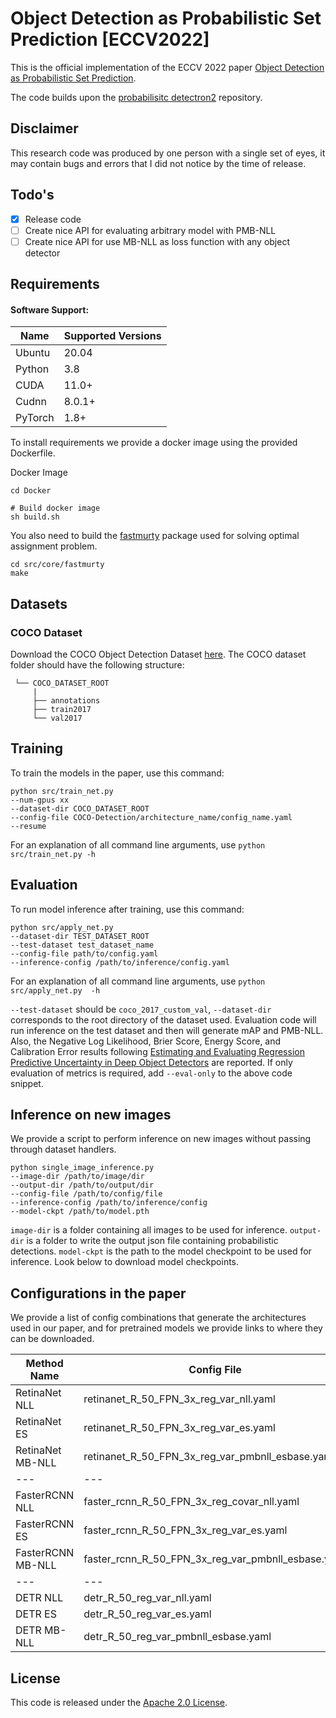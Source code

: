 # Object Detection as Probabilistic Set Prediction [ECCV2022]
This is the official implementation of the ECCV 2022 paper [Object Detection as Probabilistic Set Prediction](https://arxiv.org/abs/2203.07980).

The code builds upon the [probabilisitc detectron2](https://github.com/asharakeh/probdet) repository. 

## Disclaimer
This research code was produced by one person with a single set of eyes, it may contain bugs and errors that I did not notice by the time of release.


## Todo's
- [X] Release code
- [ ] Create nice API for evaluating arbitrary model with PMB-NLL
- [ ] Create nice API for use MB-NLL as loss function with any object detector

## Requirements
#### Software Support:
Name | Supported Versions
--- | --- |
Ubuntu |20.04
Python |3.8
CUDA |11.0+
Cudnn |8.0.1+
PyTorch |1.8+

To install requirements we provide a docker image using the provided Dockerfile.

Docker Image
```
cd Docker

# Build docker image
sh build.sh 
```

You also need to build the [fastmurty](https://github.com/motrom/fastmurty) package used for solving optimal assignment problem.
```
cd src/core/fastmurty
make
```

## Datasets

### COCO Dataset
Download the COCO Object Detection Dataset [here](https://cocodataset.org/#home). 
The COCO dataset folder should have the following structure:
<br>

     └── COCO_DATASET_ROOT
         |
         ├── annotations
         ├── train2017
         └── val2017


## Training
To train the models in the paper, use this command:

``` train
python src/train_net.py
--num-gpus xx
--dataset-dir COCO_DATASET_ROOT
--config-file COCO-Detection/architecture_name/config_name.yaml
--resume
```

For an explanation of all command line arguments, use ```python src/train_net.py -h```

## Evaluation
To run model inference after training, use this command:
```eval
python src/apply_net.py 
--dataset-dir TEST_DATASET_ROOT 
--test-dataset test_dataset_name 
--config-file path/to/config.yaml 
--inference-config /path/to/inference/config.yaml 
```

For an explanation of all command line arguments, use ```python src/apply_net.py  -h```

`--test-dataset` should be `coco_2017_custom_val`, `--dataset-dir` corresponds to the root directory of the dataset used.
Evaluation code will run inference on the test dataset and then will generate mAP and PMB-NLL. Also, the Negative Log Likelihood, Brier Score, Energy Score, and Calibration Error results following [Estimating and Evaluating Regression Predictive Uncertainty in Deep Object Detectors](https://arxiv.org/abs/2101.05036) are reported. If only evaluation of metrics is required,
add `--eval-only` to the above code snippet.

## Inference on new images
We provide a script to perform inference on new images without passing through dataset handlers.

```
python single_image_inference.py 
--image-dir /path/to/image/dir
--output-dir /path/to/output/dir
--config-file /path/to/config/file 
--inference-config /path/to/inference/config 
--model-ckpt /path/to/model.pth
```

`image-dir` is a folder containing all images to be used for inference. `output-dir` is a folder to write the output 
json file containing probabilistic detections. `model-ckpt` is the path to the model checkpoint to be used for 
inference. Look below to download model checkpoints.

## Configurations in the paper
We provide a list of config combinations that generate the architectures used in our paper, and for pretrained models we provide links to where they can be downloaded.

Method Name | Config File | Inference Config File | Model
--- | --- | --- |---
RetinaNet NLL | retinanet_R_50_FPN_3x_reg_var_nll.yaml | standard_nms.yaml | [retinanet_R_50_FPN_3x_reg_var_nll.pth](https://drive.google.com/file/d/11SghCRPC6R9joJq2aT1qYrUGVb6Xr0RM/view?usp=sharing)
RetinaNet ES | retinanet_R_50_FPN_3x_reg_var_es.yaml | standard_nms.yaml | [retinanet_R_50_FPN_3x_reg_var_es.pth](https://drive.google.com/file/d/1R0WFyeZIabtQ7V0YuUirqcqkWd5WHTB9/view?usp=sharing)
RetinaNet MB-NLL | retinanet_R_50_FPN_3x_reg_var_pmbnll_esbase.yaml | standard_nms.yaml | No pretained weights for blind review
--- | --- | --- | ---
FasterRCNN NLL | faster_rcnn_R_50_FPN_3x_reg_covar_nll.yaml | standard_nms.yaml |[faster_rcnn_R_50_FPN_3x_reg_covar_nll.pth](https://drive.google.com/file/d/1RPvvmcKfG8AZQFyyWJdDBP16il3YaTnd/view?usp=sharing)
FasterRCNN ES | faster_rcnn_R_50_FPN_3x_reg_var_es.yaml | standard_nms.yaml |[faster_rcnn_R_50_FPN_3x_reg_var_es.pth](https://drive.google.com/file/d/1Vm_eBSjl8n1T5JFLaLgXSdAg1bawJ1ky/view?usp=sharing)
FasterRCNN MB-NLL | faster_rcnn_R_50_FPN_3x_reg_var_pmbnll_esbase.yaml | standard_nms.yaml | No pretained weights for blind review
--- | --- | --- | ---
DETR NLL | detr_R_50_reg_var_nll.yaml | topk_detections.yaml | [detr_R_50_reg_var_nll.pth](https://drive.google.com/file/d/1iuk5OIF8UO2jg7PdpCZA1qlxtgQzmv54/view?usp=sharing)
DETR ES| detr_R_50_reg_var_es.yaml | topk_detections.yaml | [detr_R_50_reg_var_es.pth](https://drive.google.com/file/d/1Kgll1Ez0cLo_Wut07LJQef7eGP3xuG6_/view?usp=sharing)
DETR MB-NLL | detr_R_50_reg_var_pmbnll_esbase.yaml | topk_detections.yaml | No pretained weights for blind review

## License
This code is released under the [Apache 2.0 License](LICENSE.md).
